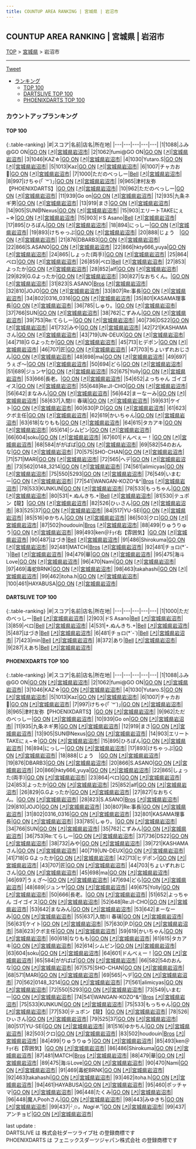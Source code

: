 ```yaml
---
title: COUNTUP AREA RANKING | 宮城県 | 岩沼市
---
```

## COUNTUP AREA RANKING | 宮城県 | 岩沼市

[TOP](/darts/rank/) > [宮城県](/darts/rank/宮城県/) > 岩沼市

___

<a href="https://twitter.com/share?ref_src=twsrc%5Etfw" data-text="COUNTUP AREA RANKING | 宮城県岩沼市" class="twitter-share-button" data-hashtags="DARTSLIVE,PHOENIXDARTS,darts,ダーツ" data-show-count="false">Tweet</a>

* [ランキング](#カウントアップランキング)
    * [TOP 100](#top-100)
    * [DARTSLIVE TOP 100](#dartslive-top-100)
    * [PHOENIXDARTS TOP 100](#phoenixdarts-top-100)

### カウントアップランキング

#### TOP 100



{:.table-ranking}
|#|スコア|名前|店名|所在地|
|---|---|---|---|---|
|1|1088|<span class="rank-name-pd">ふみ@GO ON</span>|<a href="/darts/rank/shops/86728.html">GO ON</a> <a href="https://vs.phoenixdarts.com/jp/shop/shopDetailInfo/s_86728?s_seq=86728">[↗]</a>|<a href="/darts/rank/宮城県/岩沼市">宮城県岩沼市</a>|
|2|1062|<span class="rank-name-pd">fumi@GO ON</span>|<a href="/darts/rank/shops/86728.html">GO ON</a> <a href="https://vs.phoenixdarts.com/jp/shop/shopDetailInfo/s_86728?s_seq=86728">[↗]</a>|<a href="/darts/rank/宮城県/岩沼市">宮城県岩沼市</a>|
|3|1046|<span class="rank-name-pd">KAZ☆</span>|<a href="/darts/rank/shops/86728.html">GO ON</a> <a href="https://vs.phoenixdarts.com/jp/shop/shopDetailInfo/s_86728?s_seq=86728">[↗]</a>|<a href="/darts/rank/宮城県/岩沼市">宮城県岩沼市</a>|
|4|1030|<span class="rank-name-pd">Yutaro.S</span>|<a href="/darts/rank/shops/86728.html">GO ON</a> <a href="https://vs.phoenixdarts.com/jp/shop/shopDetailInfo/s_86728?s_seq=86728">[↗]</a>|<a href="/darts/rank/宮城県/岩沼市">宮城県岩沼市</a>|
|5|1013|<span class="rank-name-pd">Kaz</span>|<a href="/darts/rank/shops/86728.html">GO ON</a> <a href="https://vs.phoenixdarts.com/jp/shop/shopDetailInfo/s_86728?s_seq=86728">[↗]</a>|<a href="/darts/rank/宮城県/岩沼市">宮城県岩沼市</a>|
|6|1007|<span class="rank-name-pd">チャカお🔫</span>|<a href="/darts/rank/shops/86728.html">GO ON</a> <a href="https://vs.phoenixdarts.com/jp/shop/shopDetailInfo/s_86728?s_seq=86728">[↗]</a>|<a href="/darts/rank/宮城県/岩沼市">宮城県岩沼市</a>|
|7|1000|<span class="rank-name-dl">ただのべっしー</span>|<a href="/darts/rank/shops/b992898f19bbd9240d9b047a20a7ba1e.html">Bell</a> <a href="https://search.dartslive.com/jp/shop/b992898f19bbd9240d9b047a20a7ba1e">[↗]</a>|<a href="/darts/rank/宮城県/岩沼市">宮城県岩沼市</a>|
|8|997|<span class="rank-name-pd">けちゃ(｢ ˙꒳˙)｣</span>|<a href="/darts/rank/shops/86728.html">GO ON</a> <a href="https://vs.phoenixdarts.com/jp/shop/shopDetailInfo/s_86728?s_seq=86728">[↗]</a>|<a href="/darts/rank/宮城県/岩沼市">宮城県岩沼市</a>|
|9|965|<span class="rank-name-pd">津村友弥【PHOENIXDARTS】</span>|<a href="/darts/rank/shops/86728.html">GO ON</a> <a href="https://vs.phoenixdarts.com/jp/shop/shopDetailInfo/s_86728?s_seq=86728">[↗]</a>|<a href="/darts/rank/宮城県/岩沼市">宮城県岩沼市</a>|
|10|962|<span class="rank-name-pd">ただのべっしー</span>|<a href="/darts/rank/shops/86728.html">GO ON</a> <a href="https://vs.phoenixdarts.com/jp/shop/shopDetailInfo/s_86728?s_seq=86728">[↗]</a>|<a href="/darts/rank/宮城県/岩沼市">宮城県岩沼市</a>|
|11|939|<span class="rank-name-pd">Go on</span>|<a href="/darts/rank/shops/86728.html">GO ON</a> <a href="https://vs.phoenixdarts.com/jp/shop/shopDetailInfo/s_86728?s_seq=86728">[↗]</a>|<a href="/darts/rank/宮城県/岩沼市">宮城県岩沼市</a>|
|12|935|<span class="rank-name-pd">九条ネギ男</span>|<a href="/darts/rank/shops/86728.html">GO ON</a> <a href="https://vs.phoenixdarts.com/jp/shop/shopDetailInfo/s_86728?s_seq=86728">[↗]</a>|<a href="/darts/rank/宮城県/岩沼市">宮城県岩沼市</a>|
|13|919|<span class="rank-name-pd">まさ</span>|<a href="/darts/rank/shops/86728.html">GO ON</a> <a href="https://vs.phoenixdarts.com/jp/shop/shopDetailInfo/s_86728?s_seq=86728">[↗]</a>|<a href="/darts/rank/宮城県/岩沼市">宮城県岩沼市</a>|
|14|905|<span class="rank-name-pd">SUN@Nexus</span>|<a href="/darts/rank/shops/86728.html">GO ON</a> <a href="https://vs.phoenixdarts.com/jp/shop/shopDetailInfo/s_86728?s_seq=86728">[↗]</a>|<a href="/darts/rank/宮城県/岩沼市">宮城県岩沼市</a>|
|15|903|<span class="rank-name-pd">エリートTAKEにぇ~☆</span>|<a href="/darts/rank/shops/86728.html">GO ON</a> <a href="https://vs.phoenixdarts.com/jp/shop/shopDetailInfo/s_86728?s_seq=86728">[↗]</a>|<a href="/darts/rank/宮城県/岩沼市">宮城県岩沼市</a>|
|15|903|<span class="rank-name-dl">ドS Asano</span>|<a href="/darts/rank/shops/b992898f19bbd9240d9b047a20a7ba1e.html">Bell</a> <a href="https://search.dartslive.com/jp/shop/b992898f19bbd9240d9b047a20a7ba1e">[↗]</a>|<a href="/darts/rank/宮城県/岩沼市">宮城県岩沼市</a>|
|17|895|<span class="rank-name-pd">ひろぽん</span>|<a href="/darts/rank/shops/86728.html">GO ON</a> <a href="https://vs.phoenixdarts.com/jp/shop/shopDetailInfo/s_86728?s_seq=86728">[↗]</a>|<a href="/darts/rank/宮城県/岩沼市">宮城県岩沼市</a>|
|18|894|<span class="rank-name-pd">にっしー</span>|<a href="/darts/rank/shops/86728.html">GO ON</a> <a href="https://vs.phoenixdarts.com/jp/shop/shopDetailInfo/s_86728?s_seq=86728">[↗]</a>|<a href="/darts/rank/宮城県/岩沼市">宮城県岩沼市</a>|
|19|893|<span class="rank-name-pd">けちゃっぷ</span>|<a href="/darts/rank/shops/86728.html">GO ON</a> <a href="https://vs.phoenixdarts.com/jp/shop/shopDetailInfo/s_86728?s_seq=86728">[↗]</a>|<a href="/darts/rank/宮城県/岩沼市">宮城県岩沼市</a>|
|20|888|<span class="rank-name-pd">じょう　</span>|<a href="/darts/rank/shops/86728.html">GO ON</a> <a href="https://vs.phoenixdarts.com/jp/shop/shopDetailInfo/s_86728?s_seq=86728">[↗]</a>|<a href="/darts/rank/宮城県/岩沼市">宮城県岩沼市</a>|
|21|876|<span class="rank-name-pd">DBARB3</span>|<a href="/darts/rank/shops/86728.html">GO ON</a> <a href="https://vs.phoenixdarts.com/jp/shop/shopDetailInfo/s_86728?s_seq=86728">[↗]</a>|<a href="/darts/rank/宮城県/岩沼市">宮城県岩沼市</a>|
|22|866|<span class="rank-name-pd">S.ASANO</span>|<a href="/darts/rank/shops/86728.html">GO ON</a> <a href="https://vs.phoenixdarts.com/jp/shop/shopDetailInfo/s_86728?s_seq=86728">[↗]</a>|<a href="/darts/rank/宮城県/岩沼市">宮城県岩沼市</a>|
|22|866|<span class="rank-name-pd">hkty666_yuya</span>|<a href="/darts/rank/shops/86728.html">GO ON</a> <a href="https://vs.phoenixdarts.com/jp/shop/shopDetailInfo/s_86728?s_seq=86728">[↗]</a>|<a href="/darts/rank/宮城県/岩沼市">宮城県岩沼市</a>|
|24|865|<span class="rank-name-pd">しょった(両手)</span>|<a href="/darts/rank/shops/86728.html">GO ON</a> <a href="https://vs.phoenixdarts.com/jp/shop/shopDetailInfo/s_86728?s_seq=86728">[↗]</a>|<a href="/darts/rank/宮城県/岩沼市">宮城県岩沼市</a>|
|25|864|<span class="rank-name-pd">ペロ</span>|<a href="/darts/rank/shops/86728.html">GO ON</a> <a href="https://vs.phoenixdarts.com/jp/shop/shopDetailInfo/s_86728?s_seq=86728">[↗]</a>|<a href="/darts/rank/宮城県/岩沼市">宮城県岩沼市</a>|
|26|859|<span class="rank-name-dl">ペロ</span>|<a href="/darts/rank/shops/b992898f19bbd9240d9b047a20a7ba1e.html">Bell</a> <a href="https://search.dartslive.com/jp/shop/b992898f19bbd9240d9b047a20a7ba1e">[↗]</a>|<a href="/darts/rank/宮城県/岩沼市">宮城県岩沼市</a>|
|27|853|<span class="rank-name-pd">よったか</span>|<a href="/darts/rank/shops/86728.html">GO ON</a> <a href="https://vs.phoenixdarts.com/jp/shop/shopDetailInfo/s_86728?s_seq=86728">[↗]</a>|<a href="/darts/rank/宮城県/岩沼市">宮城県岩沼市</a>|
|28|852|<span class="rank-name-pd">alf</span>|<a href="/darts/rank/shops/86728.html">GO ON</a> <a href="https://vs.phoenixdarts.com/jp/shop/shopDetailInfo/s_86728?s_seq=86728">[↗]</a>|<a href="/darts/rank/宮城県/岩沼市">宮城県岩沼市</a>|
|29|829|<span class="rank-name-pd">G.Gよったか</span>|<a href="/darts/rank/shops/86728.html">GO ON</a> <a href="https://vs.phoenixdarts.com/jp/shop/shopDetailInfo/s_86728?s_seq=86728">[↗]</a>|<a href="/darts/rank/宮城県/岩沼市">宮城県岩沼市</a>|
|30|827|<span class="rank-name-pd">なおちくん。</span>|<a href="/darts/rank/shops/86728.html">GO ON</a> <a href="https://vs.phoenixdarts.com/jp/shop/shopDetailInfo/s_86728?s_seq=86728">[↗]</a>|<a href="/darts/rank/宮城県/岩沼市">宮城県岩沼市</a>|
|31|823|<span class="rank-name-pd">S.ASANO</span>|<a href="/darts/rank/shops/84225.html">Bros</a> <a href="https://vs.phoenixdarts.com/jp/shop/shopDetailInfo/s_84225?s_seq=84225">[↗]</a>|<a href="/darts/rank/宮城県/岩沼市">宮城県岩沼市</a>|
|32|810|<span class="rank-name-pd">JOJO</span>|<a href="/darts/rank/shops/86728.html">GO ON</a> <a href="https://vs.phoenixdarts.com/jp/shop/shopDetailInfo/s_86728?s_seq=86728">[↗]</a>|<a href="/darts/rank/宮城県/岩沼市">宮城県岩沼市</a>|
|33|807|<span class="rank-name-pd">Re:事長</span>|<a href="/darts/rank/shops/86728.html">GO ON</a> <a href="https://vs.phoenixdarts.com/jp/shop/shopDetailInfo/s_86728?s_seq=86728">[↗]</a>|<a href="/darts/rank/宮城県/岩沼市">宮城県岩沼市</a>|
|34|802|<span class="rank-name-pd">0316_0316</span>|<a href="/darts/rank/shops/86728.html">GO ON</a> <a href="https://vs.phoenixdarts.com/jp/shop/shopDetailInfo/s_86728?s_seq=86728">[↗]</a>|<a href="/darts/rank/宮城県/岩沼市">宮城県岩沼市</a>|
|35|801|<span class="rank-name-pd">KASAMA理事長</span>|<a href="/darts/rank/shops/86728.html">GO ON</a> <a href="https://vs.phoenixdarts.com/jp/shop/shopDetailInfo/s_86728?s_seq=86728">[↗]</a>|<a href="/darts/rank/宮城県/岩沼市">宮城県岩沼市</a>|
|36|785|<span class="rank-name-pd">しゅり。</span>|<a href="/darts/rank/shops/86728.html">GO ON</a> <a href="https://vs.phoenixdarts.com/jp/shop/shopDetailInfo/s_86728?s_seq=86728">[↗]</a>|<a href="/darts/rank/宮城県/岩沼市">宮城県岩沼市</a>|
|37|766|<span class="rank-name-pd">SUN</span>|<a href="/darts/rank/shops/86728.html">GO ON</a> <a href="https://vs.phoenixdarts.com/jp/shop/shopDetailInfo/s_86728?s_seq=86728">[↗]</a>|<a href="/darts/rank/宮城県/岩沼市">宮城県岩沼市</a>|
|38|762|<span class="rank-name-pd">こずみん</span>|<a href="/darts/rank/shops/86728.html">GO ON</a> <a href="https://vs.phoenixdarts.com/jp/shop/shopDetailInfo/s_86728?s_seq=86728">[↗]</a>|<a href="/darts/rank/宮城県/岩沼市">宮城県岩沼市</a>|
|39|753|<span class="rank-name-pd">Re:てらしー</span>|<a href="/darts/rank/shops/86728.html">GO ON</a> <a href="https://vs.phoenixdarts.com/jp/shop/shopDetailInfo/s_86728?s_seq=86728">[↗]</a>|<a href="/darts/rank/宮城県/岩沼市">宮城県岩沼市</a>|
|40|736|<span class="rank-name-pd">DS22</span>|<a href="/darts/rank/shops/86728.html">GO ON</a> <a href="https://vs.phoenixdarts.com/jp/shop/shopDetailInfo/s_86728?s_seq=86728">[↗]</a>|<a href="/darts/rank/宮城県/岩沼市">宮城県岩沼市</a>|
|41|732|<span class="rank-name-pd">みや</span>|<a href="/darts/rank/shops/86728.html">GO ON</a> <a href="https://vs.phoenixdarts.com/jp/shop/shopDetailInfo/s_86728?s_seq=86728">[↗]</a>|<a href="/darts/rank/宮城県/岩沼市">宮城県岩沼市</a>|
|42|721|<span class="rank-name-pd">KASHAMAさん</span>|<a href="/darts/rank/shops/86728.html">GO ON</a> <a href="https://vs.phoenixdarts.com/jp/shop/shopDetailInfo/s_86728?s_seq=86728">[↗]</a>|<a href="/darts/rank/宮城県/岩沼市">宮城県岩沼市</a>|
|43|719|<span class="rank-name-pd">UN-DEUX</span>|<a href="/darts/rank/shops/86728.html">GO ON</a> <a href="https://vs.phoenixdarts.com/jp/shop/shopDetailInfo/s_86728?s_seq=86728">[↗]</a>|<a href="/darts/rank/宮城県/岩沼市">宮城県岩沼市</a>|
|44|718|<span class="rank-name-pd">G Gよったか</span>|<a href="/darts/rank/shops/86728.html">GO ON</a> <a href="https://vs.phoenixdarts.com/jp/shop/shopDetailInfo/s_86728?s_seq=86728">[↗]</a>|<a href="/darts/rank/宮城県/岩沼市">宮城県岩沼市</a>|
|45|713|<span class="rank-name-pd">ヒデポン</span>|<a href="/darts/rank/shops/86728.html">GO ON</a> <a href="https://vs.phoenixdarts.com/jp/shop/shopDetailInfo/s_86728?s_seq=86728">[↗]</a>|<a href="/darts/rank/宮城県/岩沼市">宮城県岩沼市</a>|
|46|707|<span class="rank-name-pd">匠</span>|<a href="/darts/rank/shops/86728.html">GO ON</a> <a href="https://vs.phoenixdarts.com/jp/shop/shopDetailInfo/s_86728?s_seq=86728">[↗]</a>|<a href="/darts/rank/宮城県/岩沼市">宮城県岩沼市</a>|
|47|703|<span class="rank-name-pd">ちょいずれおじさん</span>|<a href="/darts/rank/shops/86728.html">GO ON</a> <a href="https://vs.phoenixdarts.com/jp/shop/shopDetailInfo/s_86728?s_seq=86728">[↗]</a>|<a href="/darts/rank/宮城県/岩沼市">宮城県岩沼市</a>|
|48|698|<span class="rank-name-pd">ma</span>|<a href="/darts/rank/shops/86728.html">GO ON</a> <a href="https://vs.phoenixdarts.com/jp/shop/shopDetailInfo/s_86728?s_seq=86728">[↗]</a>|<a href="/darts/rank/宮城県/岩沼市">宮城県岩沼市</a>|
|49|697|<span class="rank-name-pd">うぇざ〜</span>|<a href="/darts/rank/shops/86728.html">GO ON</a> <a href="https://vs.phoenixdarts.com/jp/shop/shopDetailInfo/s_86728?s_seq=86728">[↗]</a>|<a href="/darts/rank/宮城県/岩沼市">宮城県岩沼市</a>|
|50|694|<span class="rank-name-pd">どら</span>|<a href="/darts/rank/shops/86728.html">GO ON</a> <a href="https://vs.phoenixdarts.com/jp/shop/shopDetailInfo/s_86728?s_seq=86728">[↗]</a>|<a href="/darts/rank/宮城県/岩沼市">宮城県岩沼市</a>|
|51|689|<span class="rank-name-pd">ジュンヤ</span>|<a href="/darts/rank/shops/86728.html">GO ON</a> <a href="https://vs.phoenixdarts.com/jp/shop/shopDetailInfo/s_86728?s_seq=86728">[↗]</a>|<a href="/darts/rank/宮城県/岩沼市">宮城県岩沼市</a>|
|52|675|<span class="rank-name-pd">Yolly</span>|<a href="/darts/rank/shops/86728.html">GO ON</a> <a href="https://vs.phoenixdarts.com/jp/shop/shopDetailInfo/s_86728?s_seq=86728">[↗]</a>|<a href="/darts/rank/宮城県/岩沼市">宮城県岩沼市</a>|
|53|666|<span class="rank-name-pd">長老。</span>|<a href="/darts/rank/shops/86728.html">GO ON</a> <a href="https://vs.phoenixdarts.com/jp/shop/shopDetailInfo/s_86728?s_seq=86728">[↗]</a>|<a href="/darts/rank/宮城県/岩沼市">宮城県岩沼市</a>|
|54|652|<span class="rank-name-pd">よっちゃん ゴイゴイス</span>|<a href="/darts/rank/shops/86728.html">GO ON</a> <a href="https://vs.phoenixdarts.com/jp/shop/shopDetailInfo/s_86728?s_seq=86728">[↗]</a>|<a href="/darts/rank/宮城県/岩沼市">宮城県岩沼市</a>|
|55|648|<span class="rank-name-pd">Re:JI-CHO</span>|<a href="/darts/rank/shops/86728.html">GO ON</a> <a href="https://vs.phoenixdarts.com/jp/shop/shopDetailInfo/s_86728?s_seq=86728">[↗]</a>|<a href="/darts/rank/宮城県/岩沼市">宮城県岩沼市</a>|
|56|642|<span class="rank-name-pd">まなみん</span>|<a href="/darts/rank/shops/86728.html">GO ON</a> <a href="https://vs.phoenixdarts.com/jp/shop/shopDetailInfo/s_86728?s_seq=86728">[↗]</a>|<a href="/darts/rank/宮城県/岩沼市">宮城県岩沼市</a>|
|56|642|<span class="rank-name-pd">まーなーみ</span>|<a href="/darts/rank/shops/86728.html">GO ON</a> <a href="https://vs.phoenixdarts.com/jp/shop/shopDetailInfo/s_86728?s_seq=86728">[↗]</a>|<a href="/darts/rank/宮城県/岩沼市">宮城県岩沼市</a>|
|58|637|<span class="rank-name-pd">入間川 春璃</span>|<a href="/darts/rank/shops/86728.html">GO ON</a> <a href="https://vs.phoenixdarts.com/jp/shop/shopDetailInfo/s_86728?s_seq=86728">[↗]</a>|<a href="/darts/rank/宮城県/岩沼市">宮城県岩沼市</a>|
|59|631|<span class="rank-name-pd">ケイト</span>|<a href="/darts/rank/shops/86728.html">GO ON</a> <a href="https://vs.phoenixdarts.com/jp/shop/shopDetailInfo/s_86728?s_seq=86728">[↗]</a>|<a href="/darts/rank/宮城県/岩沼市">宮城県岩沼市</a>|
|60|630|<span class="rank-name-pd">P.D</span>|<a href="/darts/rank/shops/86728.html">GO ON</a> <a href="https://vs.phoenixdarts.com/jp/shop/shopDetailInfo/s_86728?s_seq=86728">[↗]</a>|<a href="/darts/rank/宮城県/岩沼市">宮城県岩沼市</a>|
|61|623|<span class="rank-name-pd">クボ主任</span>|<a href="/darts/rank/shops/86728.html">GO ON</a> <a href="https://vs.phoenixdarts.com/jp/shop/shopDetailInfo/s_86728?s_seq=86728">[↗]</a>|<a href="/darts/rank/宮城県/岩沼市">宮城県岩沼市</a>|
|62|619|<span class="rank-name-pd">かいちゃん</span>|<a href="/darts/rank/shops/86728.html">GO ON</a> <a href="https://vs.phoenixdarts.com/jp/shop/shopDetailInfo/s_86728?s_seq=86728">[↗]</a>|<a href="/darts/rank/宮城県/岩沼市">宮城県岩沼市</a>|
|63|618|<span class="rank-name-pd">なりもも</span>|<a href="/darts/rank/shops/86728.html">GO ON</a> <a href="https://vs.phoenixdarts.com/jp/shop/shopDetailInfo/s_86728?s_seq=86728">[↗]</a>|<a href="/darts/rank/宮城県/岩沼市">宮城県岩沼市</a>|
|64|615|<span class="rank-name-pd">タカアキ</span>|<a href="/darts/rank/shops/86728.html">GO ON</a> <a href="https://vs.phoenixdarts.com/jp/shop/shopDetailInfo/s_86728?s_seq=86728">[↗]</a>|<a href="/darts/rank/宮城県/岩沼市">宮城県岩沼市</a>|
|65|614|<span class="rank-name-pd">シムピン</span>|<a href="/darts/rank/shops/86728.html">GO ON</a> <a href="https://vs.phoenixdarts.com/jp/shop/shopDetailInfo/s_86728?s_seq=86728">[↗]</a>|<a href="/darts/rank/宮城県/岩沼市">宮城県岩沼市</a>|
|66|604|<span class="rank-name-pd">soku</span>|<a href="/darts/rank/shops/86728.html">GO ON</a> <a href="https://vs.phoenixdarts.com/jp/shop/shopDetailInfo/s_86728?s_seq=86728">[↗]</a>|<a href="/darts/rank/宮城県/岩沼市">宮城県岩沼市</a>|
|67|601|<span class="rank-name-pd">ドんべぇー！</span>|<a href="/darts/rank/shops/86728.html">GO ON</a> <a href="https://vs.phoenixdarts.com/jp/shop/shopDetailInfo/s_86728?s_seq=86728">[↗]</a>|<a href="/darts/rank/宮城県/岩沼市">宮城県岩沼市</a>|
|68|584|<span class="rank-name-pd">ががばば</span>|<a href="/darts/rank/shops/86728.html">GO ON</a> <a href="https://vs.phoenixdarts.com/jp/shop/shopDetailInfo/s_86728?s_seq=86728">[↗]</a>|<a href="/darts/rank/宮城県/岩沼市">宮城県岩沼市</a>|
|69|582|<span class="rank-name-pd">54のおんな</span>|<a href="/darts/rank/shops/86728.html">GO ON</a> <a href="https://vs.phoenixdarts.com/jp/shop/shopDetailInfo/s_86728?s_seq=86728">[↗]</a>|<a href="/darts/rank/宮城県/岩沼市">宮城県岩沼市</a>|
|70|575|<span class="rank-name-pd">SHO-CHAN</span>|<a href="/darts/rank/shops/86728.html">GO ON</a> <a href="https://vs.phoenixdarts.com/jp/shop/shopDetailInfo/s_86728?s_seq=86728">[↗]</a>|<a href="/darts/rank/宮城県/岩沼市">宮城県岩沼市</a>|
|71|571|<span class="rank-name-pd">MARI</span>|<a href="/darts/rank/shops/86728.html">GO ON</a> <a href="https://vs.phoenixdarts.com/jp/shop/shopDetailInfo/s_86728?s_seq=86728">[↗]</a>|<a href="/darts/rank/宮城県/岩沼市">宮城県岩沼市</a>|
|72|565|<span class="rank-name-pd">へデ</span>|<a href="/darts/rank/shops/86728.html">GO ON</a> <a href="https://vs.phoenixdarts.com/jp/shop/shopDetailInfo/s_86728?s_seq=86728">[↗]</a>|<a href="/darts/rank/宮城県/岩沼市">宮城県岩沼市</a>|
|73|562|<span class="rank-name-pd">0148_3214</span>|<a href="/darts/rank/shops/86728.html">GO ON</a> <a href="https://vs.phoenixdarts.com/jp/shop/shopDetailInfo/s_86728?s_seq=86728">[↗]</a>|<a href="/darts/rank/宮城県/岩沼市">宮城県岩沼市</a>|
|74|561|<span class="rank-name-pd">alimicyas</span>|<a href="/darts/rank/shops/86728.html">GO ON</a> <a href="https://vs.phoenixdarts.com/jp/shop/shopDetailInfo/s_86728?s_seq=86728">[↗]</a>|<a href="/darts/rank/宮城県/岩沼市">宮城県岩沼市</a>|
|75|550|<span class="rank-name-pd">5293</span>|<a href="/darts/rank/shops/86728.html">GO ON</a> <a href="https://vs.phoenixdarts.com/jp/shop/shopDetailInfo/s_86728?s_seq=86728">[↗]</a>|<a href="/darts/rank/宮城県/岩沼市">宮城県岩沼市</a>|
|76|549|<span class="rank-name-pd">いまむー</span>|<a href="/darts/rank/shops/86728.html">GO ON</a> <a href="https://vs.phoenixdarts.com/jp/shop/shopDetailInfo/s_86728?s_seq=86728">[↗]</a>|<a href="/darts/rank/宮城県/岩沼市">宮城県岩沼市</a>|
|77|541|<span class="rank-name-pd">WANGAN-KOZO^&amp;^</span>|<a href="/darts/rank/shops/84225.html">Bros</a> <a href="https://vs.phoenixdarts.com/jp/shop/shopDetailInfo/s_84225?s_seq=84225">[↗]</a>|<a href="/darts/rank/宮城県/岩沼市">宮城県岩沼市</a>|
|78|533|<span class="rank-name-pd">KUNKUN</span>|<a href="/darts/rank/shops/86728.html">GO ON</a> <a href="https://vs.phoenixdarts.com/jp/shop/shopDetailInfo/s_86728?s_seq=86728">[↗]</a>|<a href="/darts/rank/宮城県/岩沼市">宮城県岩沼市</a>|
|78|533|<span class="rank-name-pd">もっちゃん</span>|<a href="/darts/rank/shops/86728.html">GO ON</a> <a href="https://vs.phoenixdarts.com/jp/shop/shopDetailInfo/s_86728?s_seq=86728">[↗]</a>|<a href="/darts/rank/宮城県/岩沼市">宮城県岩沼市</a>|
|80|531|<span class="rank-name-dl">+.ぬんきち.+</span>|<a href="/darts/rank/shops/b992898f19bbd9240d9b047a20a7ba1e.html">Bell</a> <a href="https://search.dartslive.com/jp/shop/b992898f19bbd9240d9b047a20a7ba1e">[↗]</a>|<a href="/darts/rank/宮城県/岩沼市">宮城県岩沼市</a>|
|81|530|<span class="rank-name-pd">テュポン【龍】</span>|<a href="/darts/rank/shops/86728.html">GO ON</a> <a href="https://vs.phoenixdarts.com/jp/shop/shopDetailInfo/s_86728?s_seq=86728">[↗]</a>|<a href="/darts/rank/宮城県/岩沼市">宮城県岩沼市</a>|
|82|526|<span class="rank-name-pd">ひぃさん</span>|<a href="/darts/rank/shops/86728.html">GO ON</a> <a href="https://vs.phoenixdarts.com/jp/shop/shopDetailInfo/s_86728?s_seq=86728">[↗]</a>|<a href="/darts/rank/宮城県/岩沼市">宮城県岩沼市</a>|
|83|525|<span class="rank-name-pd">37</span>|<a href="/darts/rank/shops/86728.html">GO ON</a> <a href="https://vs.phoenixdarts.com/jp/shop/shopDetailInfo/s_86728?s_seq=86728">[↗]</a>|<a href="/darts/rank/宮城県/岩沼市">宮城県岩沼市</a>|
|84|517|<span class="rank-name-pd">YU-SEI</span>|<a href="/darts/rank/shops/86728.html">GO ON</a> <a href="https://vs.phoenixdarts.com/jp/shop/shopDetailInfo/s_86728?s_seq=86728">[↗]</a>|<a href="/darts/rank/宮城県/岩沼市">宮城県岩沼市</a>|
|85|516|<span class="rank-name-pd">ゆかちん</span>|<a href="/darts/rank/shops/86728.html">GO ON</a> <a href="https://vs.phoenixdarts.com/jp/shop/shopDetailInfo/s_86728?s_seq=86728">[↗]</a>|<a href="/darts/rank/宮城県/岩沼市">宮城県岩沼市</a>|
|86|503|<span class="rank-name-pd">クロ</span>|<a href="/darts/rank/shops/86728.html">GO ON</a> <a href="https://vs.phoenixdarts.com/jp/shop/shopDetailInfo/s_86728?s_seq=86728">[↗]</a>|<a href="/darts/rank/宮城県/岩沼市">宮城県岩沼市</a>|
|87|502|<span class="rank-name-pd">houdouin</span>|<a href="/darts/rank/shops/84225.html">Bros</a> <a href="https://vs.phoenixdarts.com/jp/shop/shopDetailInfo/s_84225?s_seq=84225">[↗]</a>|<a href="/darts/rank/宮城県/岩沼市">宮城県岩沼市</a>|
|88|499|<span class="rank-name-pd">りゅうりゅう</span>|<a href="/darts/rank/shops/86728.html">GO ON</a> <a href="https://vs.phoenixdarts.com/jp/shop/shopDetailInfo/s_86728?s_seq=86728">[↗]</a>|<a href="/darts/rank/宮城県/岩沼市">宮城県岩沼市</a>|
|89|493|<span class="rank-name-pd">ken＠ﾁｮｲ右【雰囲気】</span>|<a href="/darts/rank/shops/86728.html">GO ON</a> <a href="https://vs.phoenixdarts.com/jp/shop/shopDetailInfo/s_86728?s_seq=86728">[↗]</a>|<a href="/darts/rank/宮城県/岩沼市">宮城県岩沼市</a>|
|90|487|<span class="rank-name-dl">はづき</span>|<a href="/darts/rank/shops/b992898f19bbd9240d9b047a20a7ba1e.html">Bell</a> <a href="https://search.dartslive.com/jp/shop/b992898f19bbd9240d9b047a20a7ba1e">[↗]</a>|<a href="/darts/rank/宮城県/岩沼市">宮城県岩沼市</a>|
|91|486|<span class="rank-name-pd">Shirokuma</span>|<a href="/darts/rank/shops/86728.html">GO ON</a> <a href="https://vs.phoenixdarts.com/jp/shop/shopDetailInfo/s_86728?s_seq=86728">[↗]</a>|<a href="/darts/rank/宮城県/岩沼市">宮城県岩沼市</a>|
|92|481|<span class="rank-name-pd">MATCH</span>|<a href="/darts/rank/shops/84225.html">Bros</a> <a href="https://vs.phoenixdarts.com/jp/shop/shopDetailInfo/s_84225?s_seq=84225">[↗]</a>|<a href="/darts/rank/宮城県/岩沼市">宮城県岩沼市</a>|
|92|481|<span class="rank-name-dl">チョロ(*´-`)</span>|<a href="/darts/rank/shops/b992898f19bbd9240d9b047a20a7ba1e.html">Bell</a> <a href="https://search.dartslive.com/jp/shop/b992898f19bbd9240d9b047a20a7ba1e">[↗]</a>|<a href="/darts/rank/宮城県/岩沼市">宮城県岩沼市</a>|
|94|479|<span class="rank-name-pd">華</span>|<a href="/darts/rank/shops/86728.html">GO ON</a> <a href="https://vs.phoenixdarts.com/jp/shop/shopDetailInfo/s_86728?s_seq=86728">[↗]</a>|<a href="/darts/rank/宮城県/岩沼市">宮城県岩沼市</a>|
|95|475|<span class="rank-name-pd">海斗Love</span>|<a href="/darts/rank/shops/86728.html">GO ON</a> <a href="https://vs.phoenixdarts.com/jp/shop/shopDetailInfo/s_86728?s_seq=86728">[↗]</a>|<a href="/darts/rank/宮城県/岩沼市">宮城県岩沼市</a>|
|96|470|<span class="rank-name-pd">Nami</span>|<a href="/darts/rank/shops/86728.html">GO ON</a> <a href="https://vs.phoenixdarts.com/jp/shop/shopDetailInfo/s_86728?s_seq=86728">[↗]</a>|<a href="/darts/rank/宮城県/岩沼市">宮城県岩沼市</a>|
|97|469|<span class="rank-name-pd">毒蛇BRNK</span>|<a href="/darts/rank/shops/86728.html">GO ON</a> <a href="https://vs.phoenixdarts.com/jp/shop/shopDetailInfo/s_86728?s_seq=86728">[↗]</a>|<a href="/darts/rank/宮城県/岩沼市">宮城県岩沼市</a>|
|98|463|<span class="rank-name-pd">takahashi</span>|<a href="/darts/rank/shops/86728.html">GO ON</a> <a href="https://vs.phoenixdarts.com/jp/shop/shopDetailInfo/s_86728?s_seq=86728">[↗]</a>|<a href="/darts/rank/宮城県/岩沼市">宮城県岩沼市</a>|
|99|462|<span class="rank-name-pd">itoha.h</span>|<a href="/darts/rank/shops/86728.html">GO ON</a> <a href="https://vs.phoenixdarts.com/jp/shop/shopDetailInfo/s_86728?s_seq=86728">[↗]</a>|<a href="/darts/rank/宮城県/岩沼市">宮城県岩沼市</a>|
|100|461|<span class="rank-name-pd">HAYABUSA</span>|<a href="/darts/rank/shops/86728.html">GO ON</a> <a href="https://vs.phoenixdarts.com/jp/shop/shopDetailInfo/s_86728?s_seq=86728">[↗]</a>|<a href="/darts/rank/宮城県/岩沼市">宮城県岩沼市</a>|


#### DARTSLIVE TOP 100



{:.table-ranking}
|#|スコア|名前|店名|所在地|
|---|---|---|---|---|
|1|1000|<span class="rank-name-dl">ただのべっしー</span>|<a href="/darts/rank/shops/b992898f19bbd9240d9b047a20a7ba1e.html">Bell</a> <a href="https://search.dartslive.com/jp/shop/b992898f19bbd9240d9b047a20a7ba1e">[↗]</a>|<a href="/darts/rank/宮城県/岩沼市">宮城県岩沼市</a>|
|2|903|<span class="rank-name-dl">ドS Asano</span>|<a href="/darts/rank/shops/b992898f19bbd9240d9b047a20a7ba1e.html">Bell</a> <a href="https://search.dartslive.com/jp/shop/b992898f19bbd9240d9b047a20a7ba1e">[↗]</a>|<a href="/darts/rank/宮城県/岩沼市">宮城県岩沼市</a>|
|3|859|<span class="rank-name-dl">ペロ</span>|<a href="/darts/rank/shops/b992898f19bbd9240d9b047a20a7ba1e.html">Bell</a> <a href="https://search.dartslive.com/jp/shop/b992898f19bbd9240d9b047a20a7ba1e">[↗]</a>|<a href="/darts/rank/宮城県/岩沼市">宮城県岩沼市</a>|
|4|531|<span class="rank-name-dl">+.ぬんきち.+</span>|<a href="/darts/rank/shops/b992898f19bbd9240d9b047a20a7ba1e.html">Bell</a> <a href="https://search.dartslive.com/jp/shop/b992898f19bbd9240d9b047a20a7ba1e">[↗]</a>|<a href="/darts/rank/宮城県/岩沼市">宮城県岩沼市</a>|
|5|487|<span class="rank-name-dl">はづき</span>|<a href="/darts/rank/shops/b992898f19bbd9240d9b047a20a7ba1e.html">Bell</a> <a href="https://search.dartslive.com/jp/shop/b992898f19bbd9240d9b047a20a7ba1e">[↗]</a>|<a href="/darts/rank/宮城県/岩沼市">宮城県岩沼市</a>|
|6|481|<span class="rank-name-dl">チョロ(*´-`)</span>|<a href="/darts/rank/shops/b992898f19bbd9240d9b047a20a7ba1e.html">Bell</a> <a href="https://search.dartslive.com/jp/shop/b992898f19bbd9240d9b047a20a7ba1e">[↗]</a>|<a href="/darts/rank/宮城県/岩沼市">宮城県岩沼市</a>|
|7|423|<span class="rank-name-dl">min</span>|<a href="/darts/rank/shops/b992898f19bbd9240d9b047a20a7ba1e.html">Bell</a> <a href="https://search.dartslive.com/jp/shop/b992898f19bbd9240d9b047a20a7ba1e">[↗]</a>|<a href="/darts/rank/宮城県/岩沼市">宮城県岩沼市</a>|
|8|372|<span class="rank-name-dl">あり</span>|<a href="/darts/rank/shops/b992898f19bbd9240d9b047a20a7ba1e.html">Bell</a> <a href="https://search.dartslive.com/jp/shop/b992898f19bbd9240d9b047a20a7ba1e">[↗]</a>|<a href="/darts/rank/宮城県/岩沼市">宮城県岩沼市</a>|
|9|287|<span class="rank-name-dl">えあち</span>|<a href="/darts/rank/shops/b992898f19bbd9240d9b047a20a7ba1e.html">Bell</a> <a href="https://search.dartslive.com/jp/shop/b992898f19bbd9240d9b047a20a7ba1e">[↗]</a>|<a href="/darts/rank/宮城県/岩沼市">宮城県岩沼市</a>|


#### PHOENIXDARTS TOP 100



{:.table-ranking}
|#|スコア|名前|店名|所在地|
|---|---|---|---|---|
|1|1088|<span class="rank-name-pd">ふみ@GO ON</span>|<a href="/darts/rank/shops/86728.html">GO ON</a> <a href="https://vs.phoenixdarts.com/jp/shop/shopDetailInfo/s_86728?s_seq=86728">[↗]</a>|<a href="/darts/rank/宮城県/岩沼市">宮城県岩沼市</a>|
|2|1062|<span class="rank-name-pd">fumi@GO ON</span>|<a href="/darts/rank/shops/86728.html">GO ON</a> <a href="https://vs.phoenixdarts.com/jp/shop/shopDetailInfo/s_86728?s_seq=86728">[↗]</a>|<a href="/darts/rank/宮城県/岩沼市">宮城県岩沼市</a>|
|3|1046|<span class="rank-name-pd">KAZ☆</span>|<a href="/darts/rank/shops/86728.html">GO ON</a> <a href="https://vs.phoenixdarts.com/jp/shop/shopDetailInfo/s_86728?s_seq=86728">[↗]</a>|<a href="/darts/rank/宮城県/岩沼市">宮城県岩沼市</a>|
|4|1030|<span class="rank-name-pd">Yutaro.S</span>|<a href="/darts/rank/shops/86728.html">GO ON</a> <a href="https://vs.phoenixdarts.com/jp/shop/shopDetailInfo/s_86728?s_seq=86728">[↗]</a>|<a href="/darts/rank/宮城県/岩沼市">宮城県岩沼市</a>|
|5|1013|<span class="rank-name-pd">Kaz</span>|<a href="/darts/rank/shops/86728.html">GO ON</a> <a href="https://vs.phoenixdarts.com/jp/shop/shopDetailInfo/s_86728?s_seq=86728">[↗]</a>|<a href="/darts/rank/宮城県/岩沼市">宮城県岩沼市</a>|
|6|1007|<span class="rank-name-pd">チャカお🔫</span>|<a href="/darts/rank/shops/86728.html">GO ON</a> <a href="https://vs.phoenixdarts.com/jp/shop/shopDetailInfo/s_86728?s_seq=86728">[↗]</a>|<a href="/darts/rank/宮城県/岩沼市">宮城県岩沼市</a>|
|7|997|<span class="rank-name-pd">けちゃ(｢ ˙꒳˙)｣</span>|<a href="/darts/rank/shops/86728.html">GO ON</a> <a href="https://vs.phoenixdarts.com/jp/shop/shopDetailInfo/s_86728?s_seq=86728">[↗]</a>|<a href="/darts/rank/宮城県/岩沼市">宮城県岩沼市</a>|
|8|965|<span class="rank-name-pd">津村友弥【PHOENIXDARTS】</span>|<a href="/darts/rank/shops/86728.html">GO ON</a> <a href="https://vs.phoenixdarts.com/jp/shop/shopDetailInfo/s_86728?s_seq=86728">[↗]</a>|<a href="/darts/rank/宮城県/岩沼市">宮城県岩沼市</a>|
|9|962|<span class="rank-name-pd">ただのべっしー</span>|<a href="/darts/rank/shops/86728.html">GO ON</a> <a href="https://vs.phoenixdarts.com/jp/shop/shopDetailInfo/s_86728?s_seq=86728">[↗]</a>|<a href="/darts/rank/宮城県/岩沼市">宮城県岩沼市</a>|
|10|939|<span class="rank-name-pd">Go on</span>|<a href="/darts/rank/shops/86728.html">GO ON</a> <a href="https://vs.phoenixdarts.com/jp/shop/shopDetailInfo/s_86728?s_seq=86728">[↗]</a>|<a href="/darts/rank/宮城県/岩沼市">宮城県岩沼市</a>|
|11|935|<span class="rank-name-pd">九条ネギ男</span>|<a href="/darts/rank/shops/86728.html">GO ON</a> <a href="https://vs.phoenixdarts.com/jp/shop/shopDetailInfo/s_86728?s_seq=86728">[↗]</a>|<a href="/darts/rank/宮城県/岩沼市">宮城県岩沼市</a>|
|12|919|<span class="rank-name-pd">まさ</span>|<a href="/darts/rank/shops/86728.html">GO ON</a> <a href="https://vs.phoenixdarts.com/jp/shop/shopDetailInfo/s_86728?s_seq=86728">[↗]</a>|<a href="/darts/rank/宮城県/岩沼市">宮城県岩沼市</a>|
|13|905|<span class="rank-name-pd">SUN@Nexus</span>|<a href="/darts/rank/shops/86728.html">GO ON</a> <a href="https://vs.phoenixdarts.com/jp/shop/shopDetailInfo/s_86728?s_seq=86728">[↗]</a>|<a href="/darts/rank/宮城県/岩沼市">宮城県岩沼市</a>|
|14|903|<span class="rank-name-pd">エリートTAKEにぇ~☆</span>|<a href="/darts/rank/shops/86728.html">GO ON</a> <a href="https://vs.phoenixdarts.com/jp/shop/shopDetailInfo/s_86728?s_seq=86728">[↗]</a>|<a href="/darts/rank/宮城県/岩沼市">宮城県岩沼市</a>|
|15|895|<span class="rank-name-pd">ひろぽん</span>|<a href="/darts/rank/shops/86728.html">GO ON</a> <a href="https://vs.phoenixdarts.com/jp/shop/shopDetailInfo/s_86728?s_seq=86728">[↗]</a>|<a href="/darts/rank/宮城県/岩沼市">宮城県岩沼市</a>|
|16|894|<span class="rank-name-pd">にっしー</span>|<a href="/darts/rank/shops/86728.html">GO ON</a> <a href="https://vs.phoenixdarts.com/jp/shop/shopDetailInfo/s_86728?s_seq=86728">[↗]</a>|<a href="/darts/rank/宮城県/岩沼市">宮城県岩沼市</a>|
|17|893|<span class="rank-name-pd">けちゃっぷ</span>|<a href="/darts/rank/shops/86728.html">GO ON</a> <a href="https://vs.phoenixdarts.com/jp/shop/shopDetailInfo/s_86728?s_seq=86728">[↗]</a>|<a href="/darts/rank/宮城県/岩沼市">宮城県岩沼市</a>|
|18|888|<span class="rank-name-pd">じょう　</span>|<a href="/darts/rank/shops/86728.html">GO ON</a> <a href="https://vs.phoenixdarts.com/jp/shop/shopDetailInfo/s_86728?s_seq=86728">[↗]</a>|<a href="/darts/rank/宮城県/岩沼市">宮城県岩沼市</a>|
|19|876|<span class="rank-name-pd">DBARB3</span>|<a href="/darts/rank/shops/86728.html">GO ON</a> <a href="https://vs.phoenixdarts.com/jp/shop/shopDetailInfo/s_86728?s_seq=86728">[↗]</a>|<a href="/darts/rank/宮城県/岩沼市">宮城県岩沼市</a>|
|20|866|<span class="rank-name-pd">S.ASANO</span>|<a href="/darts/rank/shops/86728.html">GO ON</a> <a href="https://vs.phoenixdarts.com/jp/shop/shopDetailInfo/s_86728?s_seq=86728">[↗]</a>|<a href="/darts/rank/宮城県/岩沼市">宮城県岩沼市</a>|
|20|866|<span class="rank-name-pd">hkty666_yuya</span>|<a href="/darts/rank/shops/86728.html">GO ON</a> <a href="https://vs.phoenixdarts.com/jp/shop/shopDetailInfo/s_86728?s_seq=86728">[↗]</a>|<a href="/darts/rank/宮城県/岩沼市">宮城県岩沼市</a>|
|22|865|<span class="rank-name-pd">しょった(両手)</span>|<a href="/darts/rank/shops/86728.html">GO ON</a> <a href="https://vs.phoenixdarts.com/jp/shop/shopDetailInfo/s_86728?s_seq=86728">[↗]</a>|<a href="/darts/rank/宮城県/岩沼市">宮城県岩沼市</a>|
|23|864|<span class="rank-name-pd">ペロ</span>|<a href="/darts/rank/shops/86728.html">GO ON</a> <a href="https://vs.phoenixdarts.com/jp/shop/shopDetailInfo/s_86728?s_seq=86728">[↗]</a>|<a href="/darts/rank/宮城県/岩沼市">宮城県岩沼市</a>|
|24|853|<span class="rank-name-pd">よったか</span>|<a href="/darts/rank/shops/86728.html">GO ON</a> <a href="https://vs.phoenixdarts.com/jp/shop/shopDetailInfo/s_86728?s_seq=86728">[↗]</a>|<a href="/darts/rank/宮城県/岩沼市">宮城県岩沼市</a>|
|25|852|<span class="rank-name-pd">alf</span>|<a href="/darts/rank/shops/86728.html">GO ON</a> <a href="https://vs.phoenixdarts.com/jp/shop/shopDetailInfo/s_86728?s_seq=86728">[↗]</a>|<a href="/darts/rank/宮城県/岩沼市">宮城県岩沼市</a>|
|26|829|<span class="rank-name-pd">G.Gよったか</span>|<a href="/darts/rank/shops/86728.html">GO ON</a> <a href="https://vs.phoenixdarts.com/jp/shop/shopDetailInfo/s_86728?s_seq=86728">[↗]</a>|<a href="/darts/rank/宮城県/岩沼市">宮城県岩沼市</a>|
|27|827|<span class="rank-name-pd">なおちくん。</span>|<a href="/darts/rank/shops/86728.html">GO ON</a> <a href="https://vs.phoenixdarts.com/jp/shop/shopDetailInfo/s_86728?s_seq=86728">[↗]</a>|<a href="/darts/rank/宮城県/岩沼市">宮城県岩沼市</a>|
|28|823|<span class="rank-name-pd">S.ASANO</span>|<a href="/darts/rank/shops/84225.html">Bros</a> <a href="https://vs.phoenixdarts.com/jp/shop/shopDetailInfo/s_84225?s_seq=84225">[↗]</a>|<a href="/darts/rank/宮城県/岩沼市">宮城県岩沼市</a>|
|29|810|<span class="rank-name-pd">JOJO</span>|<a href="/darts/rank/shops/86728.html">GO ON</a> <a href="https://vs.phoenixdarts.com/jp/shop/shopDetailInfo/s_86728?s_seq=86728">[↗]</a>|<a href="/darts/rank/宮城県/岩沼市">宮城県岩沼市</a>|
|30|807|<span class="rank-name-pd">Re:事長</span>|<a href="/darts/rank/shops/86728.html">GO ON</a> <a href="https://vs.phoenixdarts.com/jp/shop/shopDetailInfo/s_86728?s_seq=86728">[↗]</a>|<a href="/darts/rank/宮城県/岩沼市">宮城県岩沼市</a>|
|31|802|<span class="rank-name-pd">0316_0316</span>|<a href="/darts/rank/shops/86728.html">GO ON</a> <a href="https://vs.phoenixdarts.com/jp/shop/shopDetailInfo/s_86728?s_seq=86728">[↗]</a>|<a href="/darts/rank/宮城県/岩沼市">宮城県岩沼市</a>|
|32|801|<span class="rank-name-pd">KASAMA理事長</span>|<a href="/darts/rank/shops/86728.html">GO ON</a> <a href="https://vs.phoenixdarts.com/jp/shop/shopDetailInfo/s_86728?s_seq=86728">[↗]</a>|<a href="/darts/rank/宮城県/岩沼市">宮城県岩沼市</a>|
|33|785|<span class="rank-name-pd">しゅり。</span>|<a href="/darts/rank/shops/86728.html">GO ON</a> <a href="https://vs.phoenixdarts.com/jp/shop/shopDetailInfo/s_86728?s_seq=86728">[↗]</a>|<a href="/darts/rank/宮城県/岩沼市">宮城県岩沼市</a>|
|34|766|<span class="rank-name-pd">SUN</span>|<a href="/darts/rank/shops/86728.html">GO ON</a> <a href="https://vs.phoenixdarts.com/jp/shop/shopDetailInfo/s_86728?s_seq=86728">[↗]</a>|<a href="/darts/rank/宮城県/岩沼市">宮城県岩沼市</a>|
|35|762|<span class="rank-name-pd">こずみん</span>|<a href="/darts/rank/shops/86728.html">GO ON</a> <a href="https://vs.phoenixdarts.com/jp/shop/shopDetailInfo/s_86728?s_seq=86728">[↗]</a>|<a href="/darts/rank/宮城県/岩沼市">宮城県岩沼市</a>|
|36|753|<span class="rank-name-pd">Re:てらしー</span>|<a href="/darts/rank/shops/86728.html">GO ON</a> <a href="https://vs.phoenixdarts.com/jp/shop/shopDetailInfo/s_86728?s_seq=86728">[↗]</a>|<a href="/darts/rank/宮城県/岩沼市">宮城県岩沼市</a>|
|37|736|<span class="rank-name-pd">DS22</span>|<a href="/darts/rank/shops/86728.html">GO ON</a> <a href="https://vs.phoenixdarts.com/jp/shop/shopDetailInfo/s_86728?s_seq=86728">[↗]</a>|<a href="/darts/rank/宮城県/岩沼市">宮城県岩沼市</a>|
|38|732|<span class="rank-name-pd">みや</span>|<a href="/darts/rank/shops/86728.html">GO ON</a> <a href="https://vs.phoenixdarts.com/jp/shop/shopDetailInfo/s_86728?s_seq=86728">[↗]</a>|<a href="/darts/rank/宮城県/岩沼市">宮城県岩沼市</a>|
|39|721|<span class="rank-name-pd">KASHAMAさん</span>|<a href="/darts/rank/shops/86728.html">GO ON</a> <a href="https://vs.phoenixdarts.com/jp/shop/shopDetailInfo/s_86728?s_seq=86728">[↗]</a>|<a href="/darts/rank/宮城県/岩沼市">宮城県岩沼市</a>|
|40|719|<span class="rank-name-pd">UN-DEUX</span>|<a href="/darts/rank/shops/86728.html">GO ON</a> <a href="https://vs.phoenixdarts.com/jp/shop/shopDetailInfo/s_86728?s_seq=86728">[↗]</a>|<a href="/darts/rank/宮城県/岩沼市">宮城県岩沼市</a>|
|41|718|<span class="rank-name-pd">G Gよったか</span>|<a href="/darts/rank/shops/86728.html">GO ON</a> <a href="https://vs.phoenixdarts.com/jp/shop/shopDetailInfo/s_86728?s_seq=86728">[↗]</a>|<a href="/darts/rank/宮城県/岩沼市">宮城県岩沼市</a>|
|42|713|<span class="rank-name-pd">ヒデポン</span>|<a href="/darts/rank/shops/86728.html">GO ON</a> <a href="https://vs.phoenixdarts.com/jp/shop/shopDetailInfo/s_86728?s_seq=86728">[↗]</a>|<a href="/darts/rank/宮城県/岩沼市">宮城県岩沼市</a>|
|43|707|<span class="rank-name-pd">匠</span>|<a href="/darts/rank/shops/86728.html">GO ON</a> <a href="https://vs.phoenixdarts.com/jp/shop/shopDetailInfo/s_86728?s_seq=86728">[↗]</a>|<a href="/darts/rank/宮城県/岩沼市">宮城県岩沼市</a>|
|44|703|<span class="rank-name-pd">ちょいずれおじさん</span>|<a href="/darts/rank/shops/86728.html">GO ON</a> <a href="https://vs.phoenixdarts.com/jp/shop/shopDetailInfo/s_86728?s_seq=86728">[↗]</a>|<a href="/darts/rank/宮城県/岩沼市">宮城県岩沼市</a>|
|45|698|<span class="rank-name-pd">ma</span>|<a href="/darts/rank/shops/86728.html">GO ON</a> <a href="https://vs.phoenixdarts.com/jp/shop/shopDetailInfo/s_86728?s_seq=86728">[↗]</a>|<a href="/darts/rank/宮城県/岩沼市">宮城県岩沼市</a>|
|46|697|<span class="rank-name-pd">うぇざ〜</span>|<a href="/darts/rank/shops/86728.html">GO ON</a> <a href="https://vs.phoenixdarts.com/jp/shop/shopDetailInfo/s_86728?s_seq=86728">[↗]</a>|<a href="/darts/rank/宮城県/岩沼市">宮城県岩沼市</a>|
|47|694|<span class="rank-name-pd">どら</span>|<a href="/darts/rank/shops/86728.html">GO ON</a> <a href="https://vs.phoenixdarts.com/jp/shop/shopDetailInfo/s_86728?s_seq=86728">[↗]</a>|<a href="/darts/rank/宮城県/岩沼市">宮城県岩沼市</a>|
|48|689|<span class="rank-name-pd">ジュンヤ</span>|<a href="/darts/rank/shops/86728.html">GO ON</a> <a href="https://vs.phoenixdarts.com/jp/shop/shopDetailInfo/s_86728?s_seq=86728">[↗]</a>|<a href="/darts/rank/宮城県/岩沼市">宮城県岩沼市</a>|
|49|675|<span class="rank-name-pd">Yolly</span>|<a href="/darts/rank/shops/86728.html">GO ON</a> <a href="https://vs.phoenixdarts.com/jp/shop/shopDetailInfo/s_86728?s_seq=86728">[↗]</a>|<a href="/darts/rank/宮城県/岩沼市">宮城県岩沼市</a>|
|50|666|<span class="rank-name-pd">長老。</span>|<a href="/darts/rank/shops/86728.html">GO ON</a> <a href="https://vs.phoenixdarts.com/jp/shop/shopDetailInfo/s_86728?s_seq=86728">[↗]</a>|<a href="/darts/rank/宮城県/岩沼市">宮城県岩沼市</a>|
|51|652|<span class="rank-name-pd">よっちゃん ゴイゴイス</span>|<a href="/darts/rank/shops/86728.html">GO ON</a> <a href="https://vs.phoenixdarts.com/jp/shop/shopDetailInfo/s_86728?s_seq=86728">[↗]</a>|<a href="/darts/rank/宮城県/岩沼市">宮城県岩沼市</a>|
|52|648|<span class="rank-name-pd">Re:JI-CHO</span>|<a href="/darts/rank/shops/86728.html">GO ON</a> <a href="https://vs.phoenixdarts.com/jp/shop/shopDetailInfo/s_86728?s_seq=86728">[↗]</a>|<a href="/darts/rank/宮城県/岩沼市">宮城県岩沼市</a>|
|53|642|<span class="rank-name-pd">まなみん</span>|<a href="/darts/rank/shops/86728.html">GO ON</a> <a href="https://vs.phoenixdarts.com/jp/shop/shopDetailInfo/s_86728?s_seq=86728">[↗]</a>|<a href="/darts/rank/宮城県/岩沼市">宮城県岩沼市</a>|
|53|642|<span class="rank-name-pd">まーなーみ</span>|<a href="/darts/rank/shops/86728.html">GO ON</a> <a href="https://vs.phoenixdarts.com/jp/shop/shopDetailInfo/s_86728?s_seq=86728">[↗]</a>|<a href="/darts/rank/宮城県/岩沼市">宮城県岩沼市</a>|
|55|637|<span class="rank-name-pd">入間川 春璃</span>|<a href="/darts/rank/shops/86728.html">GO ON</a> <a href="https://vs.phoenixdarts.com/jp/shop/shopDetailInfo/s_86728?s_seq=86728">[↗]</a>|<a href="/darts/rank/宮城県/岩沼市">宮城県岩沼市</a>|
|56|631|<span class="rank-name-pd">ケイト</span>|<a href="/darts/rank/shops/86728.html">GO ON</a> <a href="https://vs.phoenixdarts.com/jp/shop/shopDetailInfo/s_86728?s_seq=86728">[↗]</a>|<a href="/darts/rank/宮城県/岩沼市">宮城県岩沼市</a>|
|57|630|<span class="rank-name-pd">P.D</span>|<a href="/darts/rank/shops/86728.html">GO ON</a> <a href="https://vs.phoenixdarts.com/jp/shop/shopDetailInfo/s_86728?s_seq=86728">[↗]</a>|<a href="/darts/rank/宮城県/岩沼市">宮城県岩沼市</a>|
|58|623|<span class="rank-name-pd">クボ主任</span>|<a href="/darts/rank/shops/86728.html">GO ON</a> <a href="https://vs.phoenixdarts.com/jp/shop/shopDetailInfo/s_86728?s_seq=86728">[↗]</a>|<a href="/darts/rank/宮城県/岩沼市">宮城県岩沼市</a>|
|59|619|<span class="rank-name-pd">かいちゃん</span>|<a href="/darts/rank/shops/86728.html">GO ON</a> <a href="https://vs.phoenixdarts.com/jp/shop/shopDetailInfo/s_86728?s_seq=86728">[↗]</a>|<a href="/darts/rank/宮城県/岩沼市">宮城県岩沼市</a>|
|60|618|<span class="rank-name-pd">なりもも</span>|<a href="/darts/rank/shops/86728.html">GO ON</a> <a href="https://vs.phoenixdarts.com/jp/shop/shopDetailInfo/s_86728?s_seq=86728">[↗]</a>|<a href="/darts/rank/宮城県/岩沼市">宮城県岩沼市</a>|
|61|615|<span class="rank-name-pd">タカアキ</span>|<a href="/darts/rank/shops/86728.html">GO ON</a> <a href="https://vs.phoenixdarts.com/jp/shop/shopDetailInfo/s_86728?s_seq=86728">[↗]</a>|<a href="/darts/rank/宮城県/岩沼市">宮城県岩沼市</a>|
|62|614|<span class="rank-name-pd">シムピン</span>|<a href="/darts/rank/shops/86728.html">GO ON</a> <a href="https://vs.phoenixdarts.com/jp/shop/shopDetailInfo/s_86728?s_seq=86728">[↗]</a>|<a href="/darts/rank/宮城県/岩沼市">宮城県岩沼市</a>|
|63|604|<span class="rank-name-pd">soku</span>|<a href="/darts/rank/shops/86728.html">GO ON</a> <a href="https://vs.phoenixdarts.com/jp/shop/shopDetailInfo/s_86728?s_seq=86728">[↗]</a>|<a href="/darts/rank/宮城県/岩沼市">宮城県岩沼市</a>|
|64|601|<span class="rank-name-pd">ドんべぇー！</span>|<a href="/darts/rank/shops/86728.html">GO ON</a> <a href="https://vs.phoenixdarts.com/jp/shop/shopDetailInfo/s_86728?s_seq=86728">[↗]</a>|<a href="/darts/rank/宮城県/岩沼市">宮城県岩沼市</a>|
|65|584|<span class="rank-name-pd">ががばば</span>|<a href="/darts/rank/shops/86728.html">GO ON</a> <a href="https://vs.phoenixdarts.com/jp/shop/shopDetailInfo/s_86728?s_seq=86728">[↗]</a>|<a href="/darts/rank/宮城県/岩沼市">宮城県岩沼市</a>|
|66|582|<span class="rank-name-pd">54のおんな</span>|<a href="/darts/rank/shops/86728.html">GO ON</a> <a href="https://vs.phoenixdarts.com/jp/shop/shopDetailInfo/s_86728?s_seq=86728">[↗]</a>|<a href="/darts/rank/宮城県/岩沼市">宮城県岩沼市</a>|
|67|575|<span class="rank-name-pd">SHO-CHAN</span>|<a href="/darts/rank/shops/86728.html">GO ON</a> <a href="https://vs.phoenixdarts.com/jp/shop/shopDetailInfo/s_86728?s_seq=86728">[↗]</a>|<a href="/darts/rank/宮城県/岩沼市">宮城県岩沼市</a>|
|68|571|<span class="rank-name-pd">MARI</span>|<a href="/darts/rank/shops/86728.html">GO ON</a> <a href="https://vs.phoenixdarts.com/jp/shop/shopDetailInfo/s_86728?s_seq=86728">[↗]</a>|<a href="/darts/rank/宮城県/岩沼市">宮城県岩沼市</a>|
|69|565|<span class="rank-name-pd">へデ</span>|<a href="/darts/rank/shops/86728.html">GO ON</a> <a href="https://vs.phoenixdarts.com/jp/shop/shopDetailInfo/s_86728?s_seq=86728">[↗]</a>|<a href="/darts/rank/宮城県/岩沼市">宮城県岩沼市</a>|
|70|562|<span class="rank-name-pd">0148_3214</span>|<a href="/darts/rank/shops/86728.html">GO ON</a> <a href="https://vs.phoenixdarts.com/jp/shop/shopDetailInfo/s_86728?s_seq=86728">[↗]</a>|<a href="/darts/rank/宮城県/岩沼市">宮城県岩沼市</a>|
|71|561|<span class="rank-name-pd">alimicyas</span>|<a href="/darts/rank/shops/86728.html">GO ON</a> <a href="https://vs.phoenixdarts.com/jp/shop/shopDetailInfo/s_86728?s_seq=86728">[↗]</a>|<a href="/darts/rank/宮城県/岩沼市">宮城県岩沼市</a>|
|72|550|<span class="rank-name-pd">5293</span>|<a href="/darts/rank/shops/86728.html">GO ON</a> <a href="https://vs.phoenixdarts.com/jp/shop/shopDetailInfo/s_86728?s_seq=86728">[↗]</a>|<a href="/darts/rank/宮城県/岩沼市">宮城県岩沼市</a>|
|73|549|<span class="rank-name-pd">いまむー</span>|<a href="/darts/rank/shops/86728.html">GO ON</a> <a href="https://vs.phoenixdarts.com/jp/shop/shopDetailInfo/s_86728?s_seq=86728">[↗]</a>|<a href="/darts/rank/宮城県/岩沼市">宮城県岩沼市</a>|
|74|541|<span class="rank-name-pd">WANGAN-KOZO^&amp;^</span>|<a href="/darts/rank/shops/84225.html">Bros</a> <a href="https://vs.phoenixdarts.com/jp/shop/shopDetailInfo/s_84225?s_seq=84225">[↗]</a>|<a href="/darts/rank/宮城県/岩沼市">宮城県岩沼市</a>|
|75|533|<span class="rank-name-pd">KUNKUN</span>|<a href="/darts/rank/shops/86728.html">GO ON</a> <a href="https://vs.phoenixdarts.com/jp/shop/shopDetailInfo/s_86728?s_seq=86728">[↗]</a>|<a href="/darts/rank/宮城県/岩沼市">宮城県岩沼市</a>|
|75|533|<span class="rank-name-pd">もっちゃん</span>|<a href="/darts/rank/shops/86728.html">GO ON</a> <a href="https://vs.phoenixdarts.com/jp/shop/shopDetailInfo/s_86728?s_seq=86728">[↗]</a>|<a href="/darts/rank/宮城県/岩沼市">宮城県岩沼市</a>|
|77|530|<span class="rank-name-pd">テュポン【龍】</span>|<a href="/darts/rank/shops/86728.html">GO ON</a> <a href="https://vs.phoenixdarts.com/jp/shop/shopDetailInfo/s_86728?s_seq=86728">[↗]</a>|<a href="/darts/rank/宮城県/岩沼市">宮城県岩沼市</a>|
|78|526|<span class="rank-name-pd">ひぃさん</span>|<a href="/darts/rank/shops/86728.html">GO ON</a> <a href="https://vs.phoenixdarts.com/jp/shop/shopDetailInfo/s_86728?s_seq=86728">[↗]</a>|<a href="/darts/rank/宮城県/岩沼市">宮城県岩沼市</a>|
|79|525|<span class="rank-name-pd">37</span>|<a href="/darts/rank/shops/86728.html">GO ON</a> <a href="https://vs.phoenixdarts.com/jp/shop/shopDetailInfo/s_86728?s_seq=86728">[↗]</a>|<a href="/darts/rank/宮城県/岩沼市">宮城県岩沼市</a>|
|80|517|<span class="rank-name-pd">YU-SEI</span>|<a href="/darts/rank/shops/86728.html">GO ON</a> <a href="https://vs.phoenixdarts.com/jp/shop/shopDetailInfo/s_86728?s_seq=86728">[↗]</a>|<a href="/darts/rank/宮城県/岩沼市">宮城県岩沼市</a>|
|81|516|<span class="rank-name-pd">ゆかちん</span>|<a href="/darts/rank/shops/86728.html">GO ON</a> <a href="https://vs.phoenixdarts.com/jp/shop/shopDetailInfo/s_86728?s_seq=86728">[↗]</a>|<a href="/darts/rank/宮城県/岩沼市">宮城県岩沼市</a>|
|82|503|<span class="rank-name-pd">クロ</span>|<a href="/darts/rank/shops/86728.html">GO ON</a> <a href="https://vs.phoenixdarts.com/jp/shop/shopDetailInfo/s_86728?s_seq=86728">[↗]</a>|<a href="/darts/rank/宮城県/岩沼市">宮城県岩沼市</a>|
|83|502|<span class="rank-name-pd">houdouin</span>|<a href="/darts/rank/shops/84225.html">Bros</a> <a href="https://vs.phoenixdarts.com/jp/shop/shopDetailInfo/s_84225?s_seq=84225">[↗]</a>|<a href="/darts/rank/宮城県/岩沼市">宮城県岩沼市</a>|
|84|499|<span class="rank-name-pd">りゅうりゅう</span>|<a href="/darts/rank/shops/86728.html">GO ON</a> <a href="https://vs.phoenixdarts.com/jp/shop/shopDetailInfo/s_86728?s_seq=86728">[↗]</a>|<a href="/darts/rank/宮城県/岩沼市">宮城県岩沼市</a>|
|85|493|<span class="rank-name-pd">ken＠ﾁｮｲ右【雰囲気】</span>|<a href="/darts/rank/shops/86728.html">GO ON</a> <a href="https://vs.phoenixdarts.com/jp/shop/shopDetailInfo/s_86728?s_seq=86728">[↗]</a>|<a href="/darts/rank/宮城県/岩沼市">宮城県岩沼市</a>|
|86|486|<span class="rank-name-pd">Shirokuma</span>|<a href="/darts/rank/shops/86728.html">GO ON</a> <a href="https://vs.phoenixdarts.com/jp/shop/shopDetailInfo/s_86728?s_seq=86728">[↗]</a>|<a href="/darts/rank/宮城県/岩沼市">宮城県岩沼市</a>|
|87|481|<span class="rank-name-pd">MATCH</span>|<a href="/darts/rank/shops/84225.html">Bros</a> <a href="https://vs.phoenixdarts.com/jp/shop/shopDetailInfo/s_84225?s_seq=84225">[↗]</a>|<a href="/darts/rank/宮城県/岩沼市">宮城県岩沼市</a>|
|88|479|<span class="rank-name-pd">華</span>|<a href="/darts/rank/shops/86728.html">GO ON</a> <a href="https://vs.phoenixdarts.com/jp/shop/shopDetailInfo/s_86728?s_seq=86728">[↗]</a>|<a href="/darts/rank/宮城県/岩沼市">宮城県岩沼市</a>|
|89|475|<span class="rank-name-pd">海斗Love</span>|<a href="/darts/rank/shops/86728.html">GO ON</a> <a href="https://vs.phoenixdarts.com/jp/shop/shopDetailInfo/s_86728?s_seq=86728">[↗]</a>|<a href="/darts/rank/宮城県/岩沼市">宮城県岩沼市</a>|
|90|470|<span class="rank-name-pd">Nami</span>|<a href="/darts/rank/shops/86728.html">GO ON</a> <a href="https://vs.phoenixdarts.com/jp/shop/shopDetailInfo/s_86728?s_seq=86728">[↗]</a>|<a href="/darts/rank/宮城県/岩沼市">宮城県岩沼市</a>|
|91|469|<span class="rank-name-pd">毒蛇BRNK</span>|<a href="/darts/rank/shops/86728.html">GO ON</a> <a href="https://vs.phoenixdarts.com/jp/shop/shopDetailInfo/s_86728?s_seq=86728">[↗]</a>|<a href="/darts/rank/宮城県/岩沼市">宮城県岩沼市</a>|
|92|463|<span class="rank-name-pd">takahashi</span>|<a href="/darts/rank/shops/86728.html">GO ON</a> <a href="https://vs.phoenixdarts.com/jp/shop/shopDetailInfo/s_86728?s_seq=86728">[↗]</a>|<a href="/darts/rank/宮城県/岩沼市">宮城県岩沼市</a>|
|93|462|<span class="rank-name-pd">itoha.h</span>|<a href="/darts/rank/shops/86728.html">GO ON</a> <a href="https://vs.phoenixdarts.com/jp/shop/shopDetailInfo/s_86728?s_seq=86728">[↗]</a>|<a href="/darts/rank/宮城県/岩沼市">宮城県岩沼市</a>|
|94|461|<span class="rank-name-pd">HAYABUSA</span>|<a href="/darts/rank/shops/86728.html">GO ON</a> <a href="https://vs.phoenixdarts.com/jp/shop/shopDetailInfo/s_86728?s_seq=86728">[↗]</a>|<a href="/darts/rank/宮城県/岩沼市">宮城県岩沼市</a>|
|95|460|<span class="rank-name-pd">ポッチャマ</span>|<a href="/darts/rank/shops/86728.html">GO ON</a> <a href="https://vs.phoenixdarts.com/jp/shop/shopDetailInfo/s_86728?s_seq=86728">[↗]</a>|<a href="/darts/rank/宮城県/岩沼市">宮城県岩沼市</a>|
|96|448|<span class="rank-name-pd">たくみ</span>|<a href="/darts/rank/shops/86728.html">GO ON</a> <a href="https://vs.phoenixdarts.com/jp/shop/shopDetailInfo/s_86728?s_seq=86728">[↗]</a>|<a href="/darts/rank/宮城県/岩沼市">宮城県岩沼市</a>|
|96|448|<span class="rank-name-pd">魔人Poohさん</span>|<a href="/darts/rank/shops/86728.html">GO ON</a> <a href="https://vs.phoenixdarts.com/jp/shop/shopDetailInfo/s_86728?s_seq=86728">[↗]</a>|<a href="/darts/rank/宮城県/岩沼市">宮城県岩沼市</a>|
|98|443|<span class="rank-name-pd">みゆきち</span>|<a href="/darts/rank/shops/86728.html">GO ON</a> <a href="https://vs.phoenixdarts.com/jp/shop/shopDetailInfo/s_86728?s_seq=86728">[↗]</a>|<a href="/darts/rank/宮城県/岩沼市">宮城県岩沼市</a>|
|99|437|<span class="rank-name-pd">- ̗̀✩*。Nagi‎𖤐.*˚</span>|<a href="/darts/rank/shops/86728.html">GO ON</a> <a href="https://vs.phoenixdarts.com/jp/shop/shopDetailInfo/s_86728?s_seq=86728">[↗]</a>|<a href="/darts/rank/宮城県/岩沼市">宮城県岩沼市</a>|
|99|437|<span class="rank-name-pd">アンチョビ</span>|<a href="/darts/rank/shops/86728.html">GO ON</a> <a href="https://vs.phoenixdarts.com/jp/shop/shopDetailInfo/s_86728?s_seq=86728">[↗]</a>|<a href="/darts/rank/宮城県/岩沼市">宮城県岩沼市</a>|


<div class="footer border-top border-gray-light mt-5 pt-3 text-right text-gray">
    last update : <span style="font-weight: italic" id="foot_last_modified"></span><br />
    DARTSLIVE は 株式会社ダーツライブ社 の登録商標です<br />
    PHOENIXDARTS は フェニックスダーツジャパン株式会社 の登録商標です<br />
</div>

<script src="https://cdnjs.cloudflare.com/ajax/libs/jquery.tablesorter/2.31.3/js/jquery.tablesorter.min.js" integrity="sha512-qzgd5cYSZcosqpzpn7zF2ZId8f/8CHmFKZ8j7mU4OUXTNRd5g+ZHBPsgKEwoqxCtdQvExE5LprwwPAgoicguNg==" crossorigin="anonymous" referrerpolicy="no-referrer"></script>
<link rel="stylesheet" href="https://cdnjs.cloudflare.com/ajax/libs/jquery.tablesorter/2.31.3/css/theme.default.min.css" integrity="sha512-wghhOJkjQX0Lh3NSWvNKeZ0ZpNn+SPVXX1Qyc9OCaogADktxrBiBdKGDoqVUOyhStvMBmJQ8ZdMHiR3wuEq8+w==" crossorigin="anonymous" referrerpolicy="no-referrer" />
<script>
$(function() {
    $(".table-ranking").tablesorter({sortList:[[0, 0]]});
    $("#foot_last_modified").text(formatDate(new Date(document.lastModified), 'yyyy-MM-dd HH:mm:ss'));
});
</script>

<script async src="https://platform.twitter.com/widgets.js" charset="utf-8"></script>